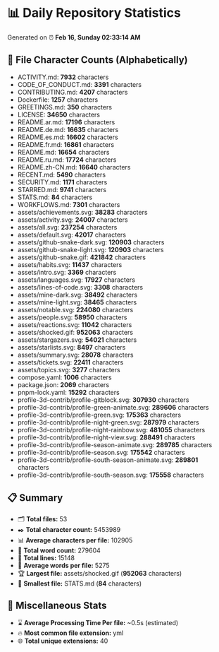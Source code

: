 # 📊 Daily Repository Statistics
Generated on ⏰ **Feb 16, Sunday 02:33:14 AM**

## 📂 File Character Counts (Alphabetically)
- ACTIVITY.md: **7932** characters
- CODE_OF_CONDUCT.md: **3391** characters
- CONTRIBUTING.md: **4207** characters
- Dockerfile: **1257** characters
- GREETINGS.md: **350** characters
- LICENSE: **34650** characters
- README.ar.md: **17196** characters
- README.de.md: **16635** characters
- README.es.md: **16602** characters
- README.fr.md: **16861** characters
- README.md: **16654** characters
- README.ru.md: **17724** characters
- README.zh-CN.md: **16640** characters
- RECENT.md: **5490** characters
- SECURITY.md: **1171** characters
- STARRED.md: **9741** characters
- STATS.md: **84** characters
- WORKFLOWS.md: **7301** characters
- assets/achievements.svg: **38283** characters
- assets/activity.svg: **24007** characters
- assets/all.svg: **237254** characters
- assets/default.svg: **42017** characters
- assets/github-snake-dark.svg: **120903** characters
- assets/github-snake-light.svg: **120903** characters
- assets/github-snake.gif: **421842** characters
- assets/habits.svg: **11437** characters
- assets/intro.svg: **3369** characters
- assets/languages.svg: **17927** characters
- assets/lines-of-code.svg: **3308** characters
- assets/mine-dark.svg: **38492** characters
- assets/mine-light.svg: **38465** characters
- assets/notable.svg: **224080** characters
- assets/people.svg: **58950** characters
- assets/reactions.svg: **11042** characters
- assets/shocked.gif: **952063** characters
- assets/stargazers.svg: **54021** characters
- assets/starlists.svg: **8497** characters
- assets/summary.svg: **28078** characters
- assets/tickets.svg: **22411** characters
- assets/topics.svg: **3277** characters
- compose.yaml: **1006** characters
- package.json: **2069** characters
- pnpm-lock.yaml: **15292** characters
- profile-3d-contrib/profile-gitblock.svg: **307930** characters
- profile-3d-contrib/profile-green-animate.svg: **289606** characters
- profile-3d-contrib/profile-green.svg: **175363** characters
- profile-3d-contrib/profile-night-green.svg: **287979** characters
- profile-3d-contrib/profile-night-rainbow.svg: **481055** characters
- profile-3d-contrib/profile-night-view.svg: **288491** characters
- profile-3d-contrib/profile-season-animate.svg: **289785** characters
- profile-3d-contrib/profile-season.svg: **175542** characters
- profile-3d-contrib/profile-south-season-animate.svg: **289801** characters
- profile-3d-contrib/profile-south-season.svg: **175558** characters

## 📋 Summary
- 🗂️ **Total files:** 53
- ✒️ **Total character count:** 5453989
- 📊 **Average characters per file:** 102905
- 📝 **Total word count:** 279604
- 🧾 **Total lines:** 15148
- 📐 **Average words per file:** 5275
- 🏆 **Largest file:** assets/shocked.gif (**952063** characters)
- 🥉 **Smallest file:** STATS.md (**84** characters)

## 🌟 Miscellaneous Stats
- ⌛ **Average Processing Time Per file:** ~0.5s (estimated)
- 🔥 **Most common file extension:** yml
- 🌐 **Total unique extensions:** 40
